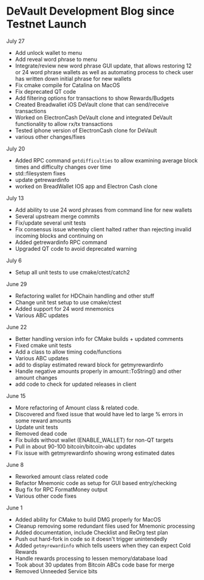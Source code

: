 
# DeVault Development Blog since Testnet Launch

July 27

* Add unlock wallet to menu
* Add reveal word phrase to menu
* Integrate/review new word phrase GUI update, that allows restoring 12 or 24 word phrase wallets as well as automating process to check user has written down initial phrase for new wallets
* Fix cmake compile for Catalina on MacOS
* Fix deprecated QT code
* Add filtering options for transactions to show Rewards/Budgets
* Created Breadwallet iOS DeVault clone that can send/receive transactions
* Worked on ElectronCash DeVault clone and integrated DeVault functionality to allow rx/tx transactions
* Tested iphone version of ElectronCash clone for DeVault
* various other changes/fixes


July 20

* Added RPC command `getdifficulties` to allow examining average block times and difficulty changes over time
* std::filesystem fixes
* update getrewardinfo
* worked on BreadWallet IOS app and Electron Cash clone

July 13

* Add ability to use 24 word phrases from command line for new wallets
* Several upstream merge commits
* Fix/update several unit tests
* Fix consensus issue whereby client halted rather than rejecting invalid incoming blocks and continuing on
* Added getrewardinfo RPC command
* Upgraded QT code to avoid deprecated warning

July 6

* Setup all unit tests to use cmake/ctest/catch2


June 29

* Refactoring wallet for HDChain handling and other stuff
* Change unit test setup to use cmake/ctest
* Added support for 24 word mnemonics
* Various ABC updates

June 22

* Better handling version info for CMake builds + updated comments
* Fixed cmake unit tests
* Add a class to allow timing code/functions
* Various ABC updates
* add to display estimated reward block for getmyrewardinfo
* Handle negative amounts properly in amount::ToString() and other amount changes
* add code to check for updated releases in client

June 15

* More refactoring of Amount class & related code.
* Discovered and fixed issue that would have led to large % errors in some reward amounts
* Update unit tests
* Removed dead code
* Fix builds without wallet (ENABLE_WALLET) for non-QT targets
* Pull in about 90-100 bitcoin/bitcoin-abc updates
* Fix issue with getmyrewardinfo showing wrong estimated dates


June 8

* Reworked amount class related code
* Refactor Mnemonic code as setup for GUI based entry/checking
* Bug fix for RPC FormatMoney output
* Various other code fixes


June 1

* Added ability for CMake to build DMG properly for MacOS
* Cleanup removing some redundant files used for Mnemonic processing
* Added documentation, include Checklist and ReOrg test plan
* Push out hard-fork in code so it doesn't trigger unintendedly
* Added `getmyrewardinfo` which tells useers when they can expect Cold Rewards
* Handle rewards processing to lessen memory/database load
* Took about 30 updates from Bitcoin ABCs code base for merge
* Removed Unneeded Service bits

